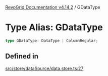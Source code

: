 [RevoGrid Documentation v4.14.2](README.md) / GDataType

# Type Alias: GDataType

```ts
type GDataType: DataType | ColumnRegular;
```

## Defined in

[src/store/dataSource/data.store.ts:27](https://github.com/revolist/revogrid/blob/29f379095274a66a187c28b49fe0e1fb4170d3ea/src/store/dataSource/data.store.ts#L27)
